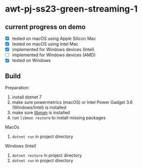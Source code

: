 # awt-pj-ss23-green-streaming-1

## current progress on demo

- [x] tested on macOS using Apple Silicon Mac
- [x] tested on macOS using Intel Mac
- [x] implemented for Windows devices (Intel)
- [ ] implemented for Windows devices (AMD)
- [x] tested on Windows

## Build

Preparation:

1. install dotnet 7
2. make sure powermetrics (macOS) or Intel Power Gadget 3.6 (Windows/Intel) is installed
3. make sure [libman](<https://learn.microsoft.com/en-us/aspnet/core/client-side/libman/libman-cli?view=aspnetcore-7.0>) is installed
4. run `libman restore` to install missing packages

MacOs

1. `dotnet run` in project directory

Windows (Intel)

1. `dotnet restore` in project directory
2. `dotnet run` in project directory
